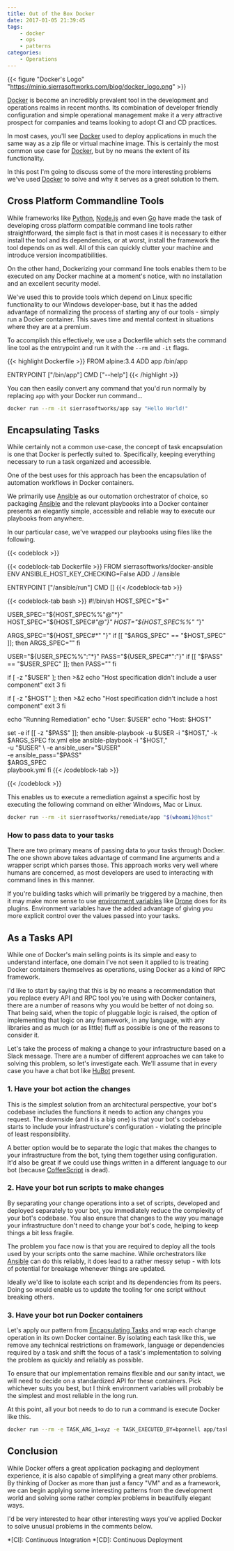 ```yaml
---
title: Out of the Box Docker
date: 2017-01-05 21:39:45
tags:
    - docker
    - ops
    - patterns
categories:
    - Operations
---
```


{{< figure "Docker's Logo" "https://minio.sierrasoftworks.com/blog/docker_logo.png" >}}

[Docker][] is become an incredibly prevalent tool in the development and
operations realms in recent months. Its combination of developer friendly
configuration and simple operational management make it a very attractive
prospect for companies and teams looking to adopt CI and CD practices.

In most cases, you'll see [Docker][] used to deploy applications in much the
same way as a zip file or virtual machine image. This is certainly the
most common use case for [Docker][], but by no means the extent of its
functionality.

In this post I'm going to discuss some of the more interesting problems
we've used [Docker][] to solve and why it serves as a great solution to them.

<!--more-->

## Cross Platform Commandline Tools
While frameworks like [Python][], [Node.js][] and even [Go][] have made the task of
developing cross platform compatible command line tools rather straightforward,
the simple fact is that in most cases it is necessary to either install the
tool and its dependencies, or at worst, install the framework the tool depends
on as well. All of this can quickly clutter your machine and introduce version
incompatibilities.

On the other hand, Dockerizing your command line tools enables them to be executed
on any Docker machine at a moment's notice, with no installation and an excellent
security model.

We've used this to provide tools which depend on Linux specific functionality
to our Windows developer-base, but it has the added advantage of normalizing the
process of starting any of our tools - simply run a Docker container. This saves
time and mental context in situations where they are at a premium.

To accomplish this effectively, we use a Dockerfile which sets the command line
tool as the entrypoint and run it with the `--rm` and `-it` flags.

{{< highlight Dockerfile >}}
FROM alpine:3.4
ADD app /bin/app

ENTRYPOINT ["/bin/app"]
CMD ["--help"]
{{< /highlight >}}

You can then easily convert any command that you'd run normally by replacing `app`
with your Docker run command...

```sh
docker run --rm -it sierrasoftworks/app say "Hello World!"
```

## Encapsulating Tasks
While certainly not a common use-case, the concept of task encapsulation is
one that Docker is perfectly suited to. Specifically, keeping everything necessary
to run a task organized and accessible.

One of the best uses for this approach has been the encapsulation of automation
workflows in Docker containers.

We primarily use [Ansible] as our outomation orchestrator of choice, so packaging
[Ansible] and the relevant playbooks into a Docker container presents an elegantly
simple, accessible and reliable way to execute our playbooks from anywhere.

In our particular case, we've wrapped our playbooks using files like the following.

{{< codeblock >}}

{{< codeblock-tab Dockerfile >}}
FROM sierrasoftworks/docker-ansible
ENV ANSIBLE_HOST_KEY_CHECKING=False
ADD ./ /ansible

ENTRYPOINT ["/ansible/run"]
CMD []
{{< /codeblock-tab >}}

{{< codeblock-tab bash >}}
#!/bin/sh
HOST_SPEC="$*"

USER_SPEC="${HOST_SPEC%%"@"*}"
HOST_SPEC="${HOST_SPEC#*"@"}"
HOST="${HOST_SPEC%%" "*}"

ARGS_SPEC="${HOST_SPEC#*" "}"
if [[ "$ARGS_SPEC" == "$HOST_SPEC" ]]; then
    ARGS_SPEC=""
fi

USER="${USER_SPEC%%":"*}"
PASS="${USER_SPEC#*":"}"
if [[ "$PASS" == "$USER_SPEC" ]]; then
    PASS=""
fi

if [ -z "$USER" ]; then
    >&2 echo "Host specification didn't include a user component"
    exit 3
fi

if [ -z "$HOST" ]; then
    >&2 echo "Host specification didn't include a host component"
    exit 3
fi

echo "Running Remediation"
echo "User: $USER"
echo "Host: $HOST"

set -e
if [[ -z "$PASS" ]]; then
    ansible-playbook -u $USER -i "$HOST," -k $ARGS_SPEC fix.yml
else
    ansible-playbook -i "$HOST," \
        -u "$USER" \
        -e ansible_user="$USER" \
        -e ansible_pass="$PASS" \
        $ARGS_SPEC \
        playbook.yml
fi
{{< /codeblock-tab >}}

{{< /codeblock >}}

This enables us to execute a remediation against a specific host by executing
the following command on either Windows, Mac or Linux.

```bash
docker run --rm -it sierrasoftworks/remediate/app "$(whoami)@host"
```

### How to pass data to your tasks
There are two primary means of passing data to your tasks through Docker. The
one shown above takes advantage of command line arguments and a wrapper script
which parses those. This approach works very well where humans are concerned, as
most developers are used to interacting with command lines in this manner.

If you're building tasks which will primarily be triggered by a machine, then it
may make more sense to use [environment variables][] like [Drone][] does for its
plugins. Environment variables have the added advantage of giving you more explicit
control over the values passed into your tasks.

## As a Tasks API
While one of Docker's main selling points is its simple and easy to understand
interface, one domain I've not seen it applied to is treating Docker containers
themselves as operations, using Docker as a kind of RPC framework.

I'd like to start by saying that this is by no means a recommendation that you
replace every API and RPC tool you're using with Docker containers, there are
a number of reasons why you would be better of not doing so. That being said,
when the topic of pluggable logic is raised, the option of implementing that
logic on any framework, in any language, with any libraries and as much (or
as little) fluff as possible is one of the reasons to consider it.

Let's take the process of making a change to your infrastructure based on a
Slack message. There are a number of different approaches we can take to solving
this problem, so let's investigate each. We'll assume that in every case you
have a chat bot like [HuBot][] present.

### 1. Have your bot action the changes
This is the simplest solution from an architectural perspective, your bot's
codebase includes the functions it needs to action any changes you request.
The downside (and it is a big one) is that your bot's codebase starts to
include your infrastructure's configuration - violating the principle of
least responsibility.

A better option would be to separate the logic that makes the changes to your
infrastructure from the bot, tying them together using configuration. It'd
also be great if we could use things written in a different language to our
bot (because [CoffeeScript][] is dead).

### 2. Have your bot run scripts to make changes
By separating your change operations into a set of scripts, developed and
deployed separately to your bot, you immediately reduce the complexity of
your bot's codebase. You also ensure that changes to the way you manage your
infrastructure don't need to change your bot's code, helping to keep things
a bit less fragile.

The problem you face now is that you are required to deploy all the tools
used by your scripts onto the same machine. While orchestrators like [Ansible][]
can do this reliably, it does lead to a rather messy setup - with lots of
potential for breakage whenever things are updated.

Ideally we'd like to isolate each script and its dependencies from its peers.
Doing so would enable us to update the tooling for one script without breaking
others.

### 3. Have your bot run Docker containers
Let's apply our pattern from [Encapsulating Tasks](#encapsulating-tasks) and
wrap each change operation in its own Docker container. By isolating each task
like this, we remove any technical restrictions on framework, language or
dependencies required by a task and shift the focus of a task's implementation
to solving the problem as quickly and reliably as possible.

To ensure that our implementation remains flexible and our sanity intact, we
will need to decide on a standardized API for these containers. Pick whichever
suits you best, but I think environment variables will probably be the simplest
and most reliable in the long run.

At this point, all your bot needs to do to run a command is execute Docker
like this.

```bash
docker run --rm -e TASK_ARG_1=xyz -e TASK_EXECUTED_BY=bpannell app/tasks/abc
```

## Conclusion
While Docker offers a great application packaging and deployment experience, it
is also capable of simplifying a great many other problems. By thinking of Docker
as more than just a fancy "VM" and as a framework, we can begin applying some
interesting patterns from the development world and solving some rather complex
problems in beautifully elegant ways.

I'd be very interested to hear other interesting ways you've applied Docker to
solve unusual problems in the comments below.

*[CI]: Continuous Integration
*[CD]: Continuous Deployment

[Ansible]: https://www.ansible.com/
[CoffeeScript]: http://coffeescript.org/
[Docker]: https://www.docker.com/
[Drone]: http://readme.drone.io/
[environment variables]: https://en.wikipedia.org/wiki/Environment_variable
[Go]: https://golang.org/
[HuBot]: https://hubot.github.com/
[Node.js]: https://nodejs.org/
[Python]: https://www.python.org/